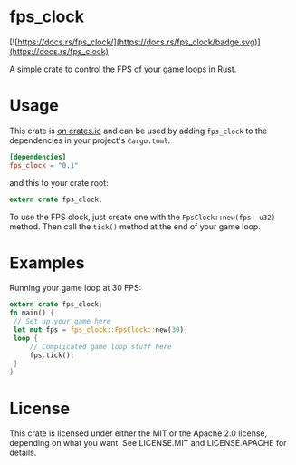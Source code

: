 # fps_clock
[![https://docs.rs/fps_clock/](https://docs.rs/fps_clock/badge.svg)](https://docs.rs/fps_clock)

A simple crate to control the FPS of your game loops in Rust.


# Usage
This crate is [on crates.io](https://crates.io/crates/fps_clock) and can be
used by adding `fps_clock` to the dependencies in your project's `Cargo.toml`.

```toml
[dependencies]
fps_clock = "0.1"
```

and this to your crate root:

```rust
extern crate fps_clock;
```

To use the FPS clock, just create one with the `FpsClock::new(fps: u32) `method.
Then call the `tick()` method at the end of your game loop.

# Examples

Running your game loop at 30 FPS:

```rust
extern crate fps_clock;
fn main() {
 // Set up your game here
 let mut fps = fps_clock::FpsClock::new(30);
 loop {
     // Complicated game loop stuff here
     fps.tick();
 }
}
```

# License

This crate is licensed under either the MIT or the Apache 2.0 license, depending on what you want. See LICENSE.MIT and LICENSE.APACHE for details.
